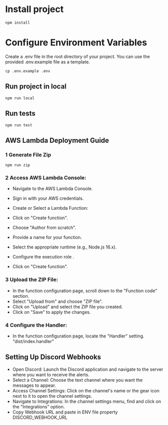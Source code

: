 # Install project

`npm install`

# Configure Environment Variables

Create a .env file in the root directory of your project. You can use the provided .env.example file as a template.

`cp .env.example .env`

## Run project in local

`npm run local`

## Run tests

`npm run test`


## AWS Lambda Deployment Guide


### 1  Generate File Zip

`npm run zip`

### 2 Access AWS Lambda Console:

- Navigate to the AWS Lambda Console.
- Sign in with your AWS credentials.
- Create or Select a Lambda Function:

- Click on "Create function".
- Choose "Author from scratch".
- Provide a name for your function.
- Select the appropriate runtime (e.g., Node.js 16.x).
- Configure the execution role .
- Click on "Create function".


### 3 Upload the ZIP File:

- In the function configuration page, scroll down to the "Function code" section.
- Select "Upload from" and choose "ZIP file".
- Click on "Upload" and select the ZIP file you created.
- Click on "Save" to apply the changes.


### 4 Configure the Handler:

- In the function configuration page, locate the "Handler" setting. "dist/index.handler"


## Setting Up Discord Webhooks

 - Open Discord: Launch the Discord application and navigate to the server where you want to receive the alerts.
 - Select a Channel: Choose the text channel where you want the messages to appear.
 - Access Channel Settings: Click on the channel's name or the gear icon next to it to open the channel settings.
 - Navigate to Integrations: In the channel settings menu, find and click on the "Integrations" option.
 - Copy Webhook URL and paste in ENV file property DISCORD_WEBHOOK_URL
